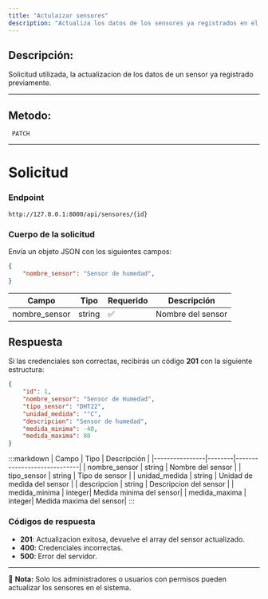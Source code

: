 ```yaml
---
title: "Actulaizar sensores"
description: "Actualiza los datos de los sensores ya registrados en el sistema."
---
```



## Descripción:
Solicitud utilizada, la actualizacion de los datos de un sensor ya registrado previamente.

---


## Metodo: 
```
 PATCH
```
---


# **Solicitud**

### **Endpoint**
```
http://127.0.0.1:8000/api/sensores/{id}
```

### **Cuerpo de la solicitud**
Envía un objeto JSON con los siguientes campos:

```json
{
    "nombre_sensor": "Sensor de humedad",
}
```

| Campo           | Tipo   | Requerido | Descripción                |
|----------------|--------|-----------|-----------------------------|
| nombre_sensor  | string | ✅       | Nombre del sensor |

## **Respuesta**

Si las credenciales son correctas, recibirás un código **201** con la siguiente estructura:

```json
{
    "id": 1,
    "nombre_sensor": "Sensor de Humedad",
    "tipo_sensor": "DHT22",
    "unidad_medida": "°C",
    "descripcion": "Sensor de humedad",
    "medida_minima": -40,
    "medida_maxima": 80
}
```

:::markdown
| Campo           | Tipo   | Descripción                |
|----------------|--------|-----------------------------|
| nombre_sensor  | string | Nombre del sensor |
| tipo_sensor    | string | Tipo de sensor    |
| unidad_medida  | string | Unidad de medida del sensor |
| descripcion    | string | Descripcion del sensor | 
| medida_minima  | integer| Medida minima del sensor| 
| medida_maxima  | integer| Medida maxima del sensor| 
:::


### **Códigos de respuesta**
- **201**: Actualizacion exitosa, devuelve el array del sensor actualizado.
- **400**: Credenciales incorrectas.
- **500**: Error del servidor.

---

📄 **Nota:** Solo los administradores o usuarios con permisos pueden actualizar los sensores en el sistema.



